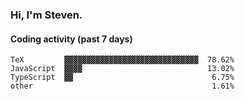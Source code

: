 ### Hi, I'm Steven.

#### Coding activity (past 7 days)
```
TeX         ▓▓▓▓▓▓▓▓▓▓▓▓▓▓▓▓▓▓▓▓▓▓▓▓▓▓▓▓▓▓  78.62%
JavaScript  ▓▓▓▓                            13.02%
TypeScript  ▓▓                               6.75%
other                                        1.61%
```
